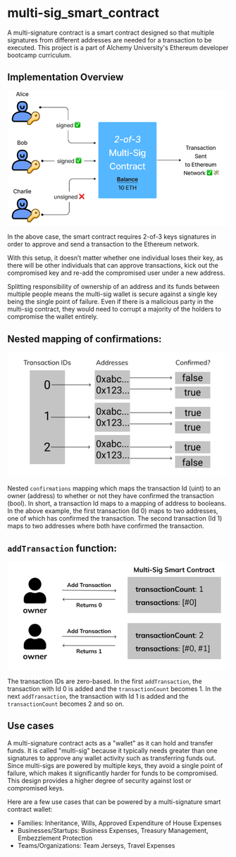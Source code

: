 # multi-sig_smart_contract

A multi-signature contract is a smart contract designed so that multiple signatures from different addresses are needed for a transaction to be executed. This project is a part of Alchemy University's Ethereum developer bootcamp curriculum.

## Implementation Overview

![](multi_sig_display.png)

In the above case, the smart contract requires 2-of-3 keys signatures in order to approve and send a transaction to the Ethereum network.

With this setup, it doesn’t matter whether one individual loses their key, as there will be other individuals that can approve transactions, kick out the compromised key and re-add the compromised user under a new address.

Splitting responsibility of ownership of an address and its funds between multiple people means the multi-sig wallet is secure against a single key being the single point of failure. Even if there is a malicious party in the multi-sig contract, they would need to corrupt a majority of the holders to compromise the wallet entirely.

## Nested mapping of confirmations:

![](./multi_sig_mapping.png)

Nested `confirmations` mapping which maps the transaction Id (uint) to an owner (address) to whether or not they have confirmed the transaction (bool). In short, a transaction Id maps to a mapping of address to booleans. In the above example, the first transaction (Id 0) maps to two addresses, one of which has confirmed the transaction. The second transaction (Id 1) maps to two addresses where both have confirmed the transaction.

## `addTransaction` function:

![](./multi_sig_trxId.png)

The transaction IDs are zero-based. In the first `addTransaction`, the transaction with Id 0 is added and the `transactionCount` becomes 1.
In the next `addTransaction`, the transaction with Id 1 is added and the `transactionCount` becomes 2 and so on.

## Use cases

A multi-signature contract acts as a "wallet" as it can hold and transfer funds. It is called "multi-sig" because it typically needs greater than one signatures to approve any wallet activity such as transferring funds out. Since multi-sigs are powered by multiple keys, they avoid a single point of failure, which makes it significantly harder for funds to be compromised. This design provides a higher degree of security against lost or compromised keys.

Here are a few use cases that can be powered by a multi-signature smart contract wallet:

- Families: Inheritance, Wills, Approved Expenditure of House Expenses
- Businesses/Startups: Business Expenses, Treasury Management, Embezzlement Protection
- Teams/Organizations: Team Jerseys, Travel Expenses
